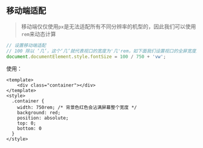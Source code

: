 ## 移动端适配

> 移动端仅仅使用`px`是无法适配所有不同分辨率的机型的，因此我们可以使用`rem`来动态计算

```js
// 设置移动端适配
// 100 除以 ‘几’，这个‘几’就代表视口的宽度为'几'rem，如下面我们设置视口的全屏宽度为 750rem
document.documentElement.style.fontSize = 100 / 750 + 'vw';
```

使用：

```vue
<template>
	<div class="container"></div>
</template>
<style>
  .container {
    width: 750rem; /* 背景色红色会沾满屏幕整个宽度 */
    background: red;
    position: absolute;
    top: 0;
    bottom: 0
  }
</style>
```

